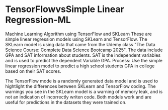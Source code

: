 # TensorFlowvsSimple Linear Regression-ML
Machine Learning Algorithm using TensorFlow and SKLearn
These are simple linear regression models using SKLearn and TensorFlow. 
The SKLearn model is using data that came from the Udemy class "The Data Science Course: Complete Data Science Bootcamp 2025". The data include GPA and SAT information about students. SAT is the independent variables and is used to predict the dependent Variable GPA.
Process: 
Use the simple linear regression model to predict a high school students GPA in college based on their SAT scores.

The TensorFlow mode is a randomly generated data model and is used to hightlight the differences between SKLearn and TensorFlow coding. The warnings you see in the SKLearn model is a warning of memory leak, and is not an indication of incorrectly writen code. Both models work and are useful for predictions in the datasets they were trained on. 
